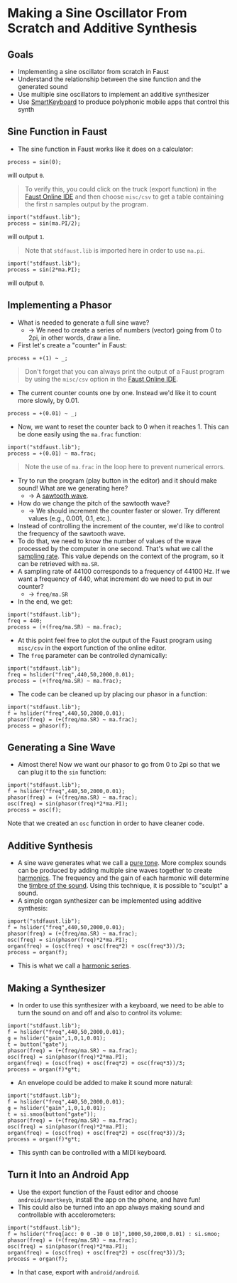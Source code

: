 # Making a Sine Oscillator From Scratch and Additive Synthesis

## Goals

* Implementing a sine oscillator from scratch in Faust
* Understand the relationship between the sine function and the generated sound
* Use multiple sine oscillators to implement an additive synthesizer
* Use [SmartKeyboard](https://github.com/grame-cncm/faust/tree/master-dev/architecture/smartKeyboard) to produce polyphonic mobile apps that control this synth

## Sine Function in Faust

* The sine function in Faust works like it does on a calculator:

<!-- faust-run -->
```
process = sin(0);
```
<!-- /faust-run -->

will output `0`.

> To verify this, you could click on the truck (export function) in the [Faust Online IDE](https://faustide.grame.fr) and then choose `misc/csv` to get a table containing the first *n* samples output by the program.

<!-- faust-run -->
```
import("stdfaust.lib");
process = sin(ma.PI/2);
```
<!-- /faust-run -->

will output `1`.

> Note that `stdfaust.lib` is imported here in order to use `ma.pi`.

<!-- faust-run -->
```
import("stdfaust.lib");
process = sin(2*ma.PI);
```
<!-- /faust-run -->

will output `0`.

<!-- Maybe give a few more examples with 3pi, 4pi, etc. -->

## Implementing a Phasor

* What is needed to generate a full sine wave?
    * -> We need to create a series of numbers (vector) going from 0 to 2pi, in other words, draw a line.
* First let's create a "counter" in Faust:

<!-- faust-run -->
```
process = +(1) ~ _;
``` 
<!-- /faust-run -->

> Don't forget that you can always print the output of a Faust program by using the `misc/csv` option in the [Faust Online IDE](https://faustide.grame.fr).

* The current counter counts one by one. Instead we'd like it to count more slowly, by 0.01.


<!-- faust-run -->
```
process = +(0.01) ~ _;
```

<!-- /faust-run -->

* Now, we want to reset the counter back to 0 when it reaches 1. This can be
done easily using the `ma.frac` function:

<!-- faust-run -->
```
import("stdfaust.lib");
process = +(0.01) ~ ma.frac;
```
<!-- /faust-run -->

> Note the use of `ma.frac` in the loop here to prevent numerical errors.

* Try to run the program (play button in the editor) and it should make sound! What are we generating here?
    * -> A [sawtooth wave](https://en.wikipedia.org/wiki/Sawtooth_wave). 
* How do we change the pitch of the sawtooth wave? 
    * -> We should increment the counter faster or slower. Try different values (e.g., 0.001, 0.1, etc.).
* Instead of controlling the increment of the counter, we'd like to control the
frequency of the sawtooth wave. <!-- What's a frequency? Show how it impacts the generated wave.-->
* To do that, we need to know the number of values of the wave processed by the
computer in one second. That's what we call the [sampling rate](https://en.wikipedia.org/wiki/Sampling_(signal_processing)). <!-- INSIST ON WHAT IT IS.--> This value depends on the context of the program, so it can be retrieved with `ma.SR`.
* A sampling rate of 44100 corresponds to a frequency of 44100 Hz. If we want a
frequency of 440, what increment do we need to put in our counter?
    * -> `freq/ma.SR`
* In the end, we get:

<!-- faust-run -->
```
import("stdfaust.lib");
freq = 440;
process = (+(freq/ma.SR) ~ ma.frac);
```
<!-- /faust-run -->

* At this point feel free to plot the output of the Faust program using `misc/csv` in the export function of the online editor.
* The `freq` parameter can be controlled dynamically:

<!-- faust-run -->
```
import("stdfaust.lib");
freq = hslider("freq",440,50,2000,0.01);
process = (+(freq/ma.SR) ~ ma.frac);
```
<!-- /faust-run -->

* The code can be cleaned up by placing our phasor in a function:

<!-- faust-run -->
```
import("stdfaust.lib");
f = hslider("freq",440,50,2000,0.01);
phasor(freq) = (+(freq/ma.SR) ~ ma.frac);
process = phasor(f);
```

<!-- /faust-run -->

## Generating a Sine Wave

* Almost there! Now we want our phasor to go from 0 to 2pi so that we can plug
it to the `sin` function:

<!-- faust-run -->
```
import("stdfaust.lib");
f = hslider("freq",440,50,2000,0.01);
phasor(freq) = (+(freq/ma.SR) ~ ma.frac);
osc(freq) = sin(phasor(freq)*2*ma.PI);
process = osc(f);
```
<!-- /faust-run -->

Note that we created an `osc` function in order to have cleaner code.

## Additive Synthesis

* A sine wave generates what we call a [pure tone](https://en.wikipedia.org/wiki/Pure_tone). More complex sounds can be produced by adding multiple sine waves together to create [harmonics](https://en.wikipedia.org/wiki/Harmonic). The frequency and the gain of each harmonic will determine the [timbre of the sound](https://en.wikipedia.org/wiki/Timbre). Using this technique, it is possible to "sculpt" a sound.
* A simple organ synthesizer can be implemented using additive synthesis:

<!-- faust-run -->
```
import("stdfaust.lib");
f = hslider("freq",440,50,2000,0.01);
phasor(freq) = (+(freq/ma.SR) ~ ma.frac);
osc(freq) = sin(phasor(freq)*2*ma.PI);
organ(freq) = (osc(freq) + osc(freq*2) + osc(freq*3))/3;
process = organ(f);
``` 
<!-- /faust-run -->

* This is what we call a [harmonic series](https://en.wikipedia.org/wiki/Harmonic_series_(mathematics)).

## Making a Synthesizer

* In order to use this synthesizer with a keyboard, we need to be able to turn the sound on and off and also to control its volume:

<!-- faust-run -->
```
import("stdfaust.lib");
f = hslider("freq",440,50,2000,0.01);
g = hslider("gain",1,0,1,0.01);
t = button("gate");
phasor(freq) = (+(freq/ma.SR) ~ ma.frac);
osc(freq) = sin(phasor(freq)*2*ma.PI);
organ(freq) = (osc(freq) + osc(freq*2) + osc(freq*3))/3;
process = organ(f)*g*t;
```
<!-- /faust-run -->

* An envelope could be added to make it sound more natural:

<!-- faust-run -->
```
import("stdfaust.lib");
f = hslider("freq",440,50,2000,0.01);
g = hslider("gain",1,0,1,0.01);
t = si.smoo(button("gate"));
phasor(freq) = (+(freq/ma.SR) ~ ma.frac);
osc(freq) = sin(phasor(freq)*2*ma.PI);
organ(freq) = (osc(freq) + osc(freq*2) + osc(freq*3))/3;
process = organ(f)*g*t;
```
<!-- /faust-run -->

* This synth can be controlled with a MIDI keyboard.

## Turn it Into an Android App

* Use the export function of the Faust editor and choose `android/smartkeyb`, install the app on the phone, and have fun!
* This could also be turned into an app always making sound and controllable with accelerometers:

```
import("stdfaust.lib");
f = hslider("freq[acc: 0 0 -10 0 10]",1000,50,2000,0.01) : si.smoo;
phasor(freq) = (+(freq/ma.SR) ~ ma.frac);
osc(freq) = sin(phasor(freq)*2*ma.PI);
organ(freq) = (osc(freq) + osc(freq*2) + osc(freq*3))/3;
process = organ(f);
```

* In that case, export with `android/android`.
